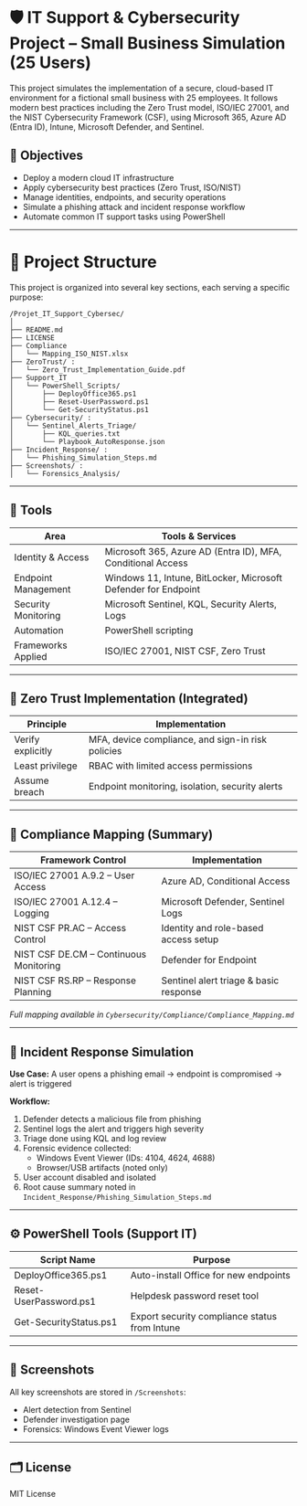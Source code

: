 # 🛡️ IT Support & Cybersecurity Project – Small Business Simulation (25 Users)

This project simulates the implementation of a secure, cloud-based IT environment for a fictional small business with 25 employees. It follows modern best practices including the Zero Trust model, ISO/IEC 27001, and the NIST Cybersecurity Framework (CSF), using Microsoft 365, Azure AD (Entra ID), Intune, Microsoft Defender, and Sentinel.


## 🧱 Objectives

- Deploy a modern cloud IT infrastructure
- Apply cybersecurity best practices (Zero Trust, ISO/NIST)
- Manage identities, endpoints, and security operations
- Simulate a phishing attack and incident response workflow
- Automate common IT support tasks using PowerShell

---

# 📁 Project Structure

This project is organized into several key sections, each serving a specific purpose:

```
/Projet_IT_Support_Cybersec/
│
├── README.md
├── LICENSE
├── Compliance
│   └── Mapping_ISO_NIST.xlsx
├── ZeroTrust/ : 
│   └── Zero_Trust_Implementation_Guide.pdf
├── Support_IT
│   └── PowerShell_Scripts/
│       ├── DeployOffice365.ps1
│       ├── Reset-UserPassword.ps1
│       └── Get-SecurityStatus.ps1
├── Cybersecurity/ : 
│   └── Sentinel_Alerts_Triage/
│       ├── KQL_queries.txt
│       └── Playbook_AutoResponse.json
├── Incident_Response/ : 
│   └── Phishing_Simulation_Steps.md
├── Screenshots/ : 
│   └── Forensics_Analysis/

```
---

## 🧩 Tools

| Area                | Tools & Services                                                   |
|---------------------|--------------------------------------------------------------------|
| Identity & Access    | Microsoft 365, Azure AD (Entra ID), MFA, Conditional Access       |
| Endpoint Management  | Windows 11, Intune, BitLocker, Microsoft Defender for Endpoint    |
| Security Monitoring  | Microsoft Sentinel, KQL, Security Alerts, Logs                    |
| Automation           | PowerShell scripting                                              |
| Frameworks Applied   | ISO/IEC 27001, NIST CSF, Zero Trust                               |

---


## 🔐 Zero Trust Implementation (Integrated)

| Principle         | Implementation                                     |
|-------------------|----------------------------------------------------|
| Verify explicitly | MFA, device compliance, and sign-in risk policies |
| Least privilege   | RBAC with limited access permissions              |
| Assume breach     | Endpoint monitoring, isolation, security alerts   |

---

## 📄 Compliance Mapping (Summary)

| Framework Control                  | Implementation                               |
|------------------------------------|-----------------------------------------------|
| ISO/IEC 27001 A.9.2 – User Access  | Azure AD, Conditional Access                  |
| ISO/IEC 27001 A.12.4 – Logging     | Microsoft Defender, Sentinel Logs             |
| NIST CSF PR.AC – Access Control    | Identity and role-based access setup          |
| NIST CSF DE.CM – Continuous Monitoring | Defender for Endpoint                     |
| NIST CSF RS.RP – Response Planning | Sentinel alert triage & basic response        |

*Full mapping available in `Cybersecurity/Compliance/Compliance_Mapping.md`*

---

## 🧪 Incident Response Simulation

**Use Case:** A user opens a phishing email → endpoint is compromised → alert is triggered

**Workflow:**

1. Defender detects a malicious file from phishing
2. Sentinel logs the alert and triggers high severity
3. Triage done using KQL and log review
4. Forensic evidence collected:
   - Windows Event Viewer (IDs: 4104, 4624, 4688)
   - Browser/USB artifacts (noted only)
5. User account disabled and isolated
6. Root cause summary noted in `Incident_Response/Phishing_Simulation_Steps.md`

---

## ⚙️ PowerShell Tools (Support IT)

| Script Name              | Purpose                                        |
|--------------------------|------------------------------------------------|
| DeployOffice365.ps1      | Auto-install Office for new endpoints          |
| Reset-UserPassword.ps1   | Helpdesk password reset tool                   |
| Get-SecurityStatus.ps1   | Export security compliance status from Intune  |

---

## 📸 Screenshots

All key screenshots are stored in `/Screenshots`:
- Alert detection from Sentinel
- Defender investigation page
- Forensics: Windows Event Viewer logs

---

## 🗂️ License

MIT License

